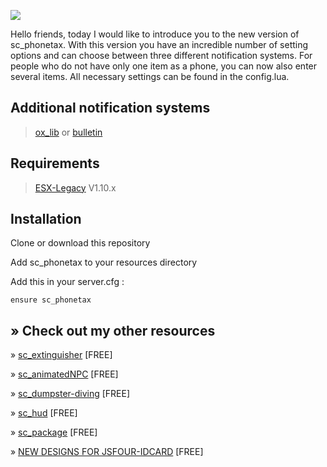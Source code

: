 ![](https://github.com/ScubeScripts/sc_phonetax/assets/104854776/acbed4cf-d922-482d-b786-8d65eee01487)

Hello friends, today I would like to introduce you to the new version of sc_phonetax. With this version you have an incredible number of setting options and can choose between three different notification systems. For people who do not have only one item as a phone, you can now also enter several items. All necessary settings can be found in the config.lua.  

## Additional notification systems

> [ox_lib](https://github.com/overextended/ox_lib)
or
> [bulletin](https://github.com/Mobius1/bulletin)

## Requirements

> [ESX-Legacy](https://github.com/esx-framework/esx-legacy) V1.10.x

## Installation
Clone or download this repository

Add sc_phonetax to your resources directory

Add this in your server.cfg :
```
ensure sc_phonetax
```
## » Check out my other resources
» [sc_extinguisher](https://forum.cfx.re/t/release-extinguisher-esx/5183025) [FREE]

» [sc_animatedNPC](https://forum.cfx.re/t/free-animatednpc-standalone/5151612/14) [FREE]

» [sc_dumpster-diving](https://forum.cfx.re/t/release-dumpster-diving-esx/5169846) [FREE]

» [sc_hud](https://forum.cfx.re/t/release-simplehud-esx/5169589) [FREE]

» [sc_package](https://forum.cfx.re/t/release-packages-esx/5178229) [FREE]

» [ NEW DESIGNS FOR JSFOUR-IDCARD](https://forum.cfx.re/t/release-new-designs-for-jsfour-idcard/5173429) [FREE]
